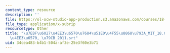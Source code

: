 ```yaml
---
content_type: resource
description: ''
file: https://ol-ocw-studio-app-production.s3.amazonaws.com/courses/18-06sc-linear-algebra-fall-2011/34cea483b4b1504aaf3e25e3f60e3b71_7ebf60274ee36570768451e04f558868793a_MIT_18.06SC_7ebf60274ee36570-_79cb_2011.vtt
file_type: application/x-subrip
resourcetype: Other
title: "\u7EBF\u6027\u4EE3\u6570\u7684\u51E0\u4F55\u8868\u793A_MIT_18.06SC_\u7EBF\u6027\
  \u4EE3\u6570,_\u79CB_2011.srt"
uid: 34cea483-b4b1-504a-af3e-25e3f60e3b71
---
```

